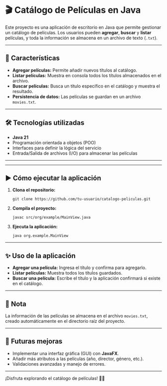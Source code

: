 <h1>🎬 Catálogo de Películas en Java</h1>

<p>Este proyecto es una aplicación de escritorio en Java que permite gestionar un catálogo de películas. Los usuarios pueden <strong>agregar</strong>, <strong>buscar</strong> y <strong>listar</strong> películas, y toda la información se almacena en un archivo de texto (<code>.txt</code>).</p>

<hr>

<h2>🚀 Características</h2>
<ul>
  <li><strong>Agregar películas:</strong> Permite añadir nuevos títulos al catálogo.</li>
  <li><strong>Listar películas:</strong> Muestra en consola todos los títulos almacenados en el archivo.</li>
  <li><strong>Buscar películas:</strong> Busca un título específico en el catálogo y muestra el resultado.</li>
  <li><strong>Persistencia de datos:</strong> Las películas se guardan en un archivo <code>movies.txt</code>.</li>
</ul>

<hr>

<h2>🛠️ Tecnologías utilizadas</h2>
<ul>
  <li><strong>Java 21</strong></li>
  <li>Programación orientada a objetos (POO)</li>
  <li>Interfaces para definir la lógica del servicio</li>
  <li>Entrada/Salida de archivos (I/O) para almacenar las películas</li>
</ul>

<hr>
<hr>

<h2>▶️ Cómo ejecutar la aplicación</h2>
<ol>
  <li><strong>Clona el repositorio:</strong></li>
  <pre><code>git clone https://github.com/tu-usuario/catalogo-peliculas.git</code></pre>

  <li><strong>Compila el proyecto:</strong></li>
  <pre><code>javac src/org/example/MainView.java</code></pre>

  <li><strong>Ejecuta la aplicación:</strong></li>
  <pre><code>java org.example.MainView</code></pre>
</ol>

<hr>

<h2>✨ Uso de la aplicación</h2>
<ul>
  <li><strong>Agregar una película:</strong> Ingresa el título y confirma para agregarlo.</li>
  <li><strong>Listar películas:</strong> Muestra todos los títulos guardados.</li>
  <li><strong>Buscar una película:</strong> Escribe el título y la aplicación confirmará si existe en el catálogo.</li>
</ul>

<hr>

<h2>📄 Nota</h2>
<p>La información de las películas se almacena en el archivo <code>movies.txt</code>, creado automáticamente en el directorio raíz del proyecto.</p>

<hr>

<h2>📌 Futuras mejoras</h2>
<ul>
  <li>Implementar una interfaz gráfica (GUI) con <strong>JavaFX</strong>.</li>
  <li>Añadir más atributos a las películas (año, director, género, etc.).</li>
  <li>Validaciones avanzadas y manejo de errores.</li>
</ul>

<hr>

<p>¡Disfruta explorando el catálogo de películas! 🎥🍿</p>
